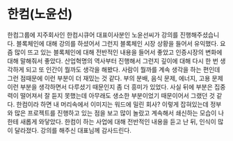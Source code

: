 # 한컴(노윤선)

한컴그룹에 지주회사인 한컴시큐어 대표이사분인 노윤선씨가 강의를 진행해주셨습니다.
블록체인에 대해 강의를 하셨어서 그런지 블록체인 시장 상황을 들어서 유익했다.
요즘 많이 뜨고 있는 블록체인에 대해 전반적인 내용을 들어서 좋았고
인증시장의 변화에 대해 말해줘서 좋았다. 
산업혁명의 역사부터 진행해서 그런지 깊이에 대해 다시 한 번 생각하게 되고 또 인간이 뭘까도 
생각을 해봤다. 사람이 뭘까를 계속 생각을 하는 편인데 그런 점때문에 이런 부분이 더 재밌는 것 같다.
부의 분배, 음식 문제, 에너지, 고용 문제 이런 부분을 생각하면서 다루셨기 때문인지 좀 더 흥미가
있었다. 사실 뒤에 부분은 집중력이 떨어져서 잘 듣지 못했는데 아무래도 생소한 부분이었기 때문이어서
그랬던 것 같다. 한컴이라 하면 내 머리속에서 이미지는 워드에 밀린 회사? 이렇게 잡혀있는데 정부와
많은 프로젝트를 진행하고 있는 점을 보고 많이 놀랐고 계속해서 쇄신하는 모습이 나한테 새롭게 와닿았다.
한컴이 하는 사업에 대해 전반적인 내용을 듣고 난 뒤, 인식이 많이 달라졌다.
강의를 해주신 대표님께 감사드린다.
